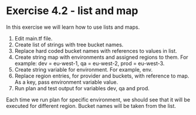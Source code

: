 # Exercise 4.2 - list and map

In this exercise we will learn how to use lists and maps.

1. Edit main.tf file.
2. Create list of strings with tree bucket names.
3. Replace hard coded bucket names with references to values in list.
4. Create string map with environments and assigned regions to them. For example: dev = eu-west-1, qa = eu-west-2, prod = eu-west-3.
5. Create string variable for environment. For example, env.
6. Replace region entries, for provider and buckets, with reference to map. As a key, pass environment variable value.
7. Run plan and test output for variables dev, qa and prod.

Each time we run plan for specific environment, we should see that it will be executed for different region. Bucket names will be taken from the list.
